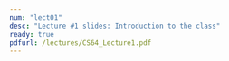 ```yaml
---
num: "lect01"
desc: "Lecture #1 slides: Introduction to the class"
ready: true
pdfurl: /lectures/CS64_Lecture1.pdf
---
```


